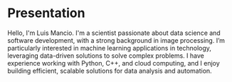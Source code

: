 # Presentation
Hello, I'm Luis Mancio.
I'm a scientist passionate about data science and software development, with a strong background in image processing. I’m particularly interested in machine learning applications in technology, leveraging data-driven solutions to solve complex problems. I have experience working with Python, C++, and cloud computing, and I enjoy building efficient, scalable solutions for data analysis and automation.


